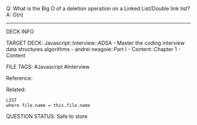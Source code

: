 Q: What is the Big O of a deletion operation on a Linked List/Double link list?  
A: O(n)
<!--ID: 1693659896493-->

---

DECK INFO

TARGET DECK: Javascript::Interview::ADSA - Master the coding interview data structures algorithms - andrei neagoie::Part I - Content::Chapter 1 - Content

FILE TAGS: #Javascript #Interview

Reference:

Related:

```dataview
LIST
where file.name = this.file.name
```


QUESTION STATUS: Safe to store